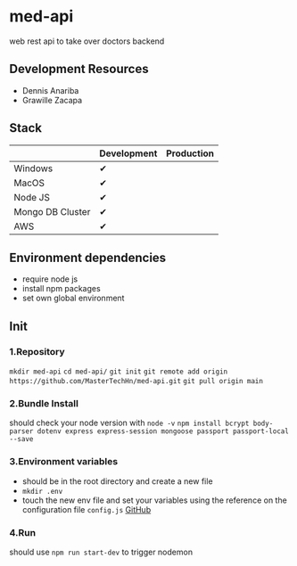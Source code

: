 # med-api
web rest api to take over doctors backend

## Development Resources
* Dennis Anariba
* Grawille Zacapa

## Stack
|  | Development | Production |
|----------|------------ |------------ |
| Windows              | ✔ |  |
| MacOS                | ✔ |  |
| Node JS              | ✔ |  |
| Mongo DB Cluster     | ✔ |  |
| AWS                  | ✔ |  |

## Environment dependencies
* require node js
* install npm packages
* set own global environment

## Init

### 1.Repository
`mkdir med-api`
`cd med-api/`
`git init`
`git remote add origin https://github.com/MasterTechHn/med-api.git`
`git pull origin main`

### 2.Bundle Install
should check your node version with `node -v`
`npm install bcrypt body-parser dotenv express express-session mongoose passport passport-local --save`

### 3.Environment variables
* should be in the root directory and create a new file 
 * `mkdir .env`
* touch the new env file and set your variables using the reference on the configuration file `config.js` [GitHub](https://github.com/MasterTechHn/med-api/blob/main/auth/config.js)

### 4.Run
should use `npm run start-dev` to trigger nodemon

